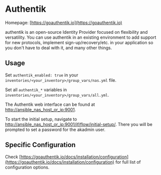 # Authentik

Homepage: [https://goauthentik.io](https://goauthentik.io)

authentik is an open-source Identity Provider focused on flexibility and versatility. You can use authentik in an existing environment to add support for new protocols, implement sign-up/recovery/etc. in your application so you don't have to deal with it, and many other things.

## Usage

Set `authentik_enabled: true` in your `inventories/<your_inventory>/group_vars/nas.yml` file.

Set all `authentik_*` variables in `inventories/<your_inventory>/group_vars/all.yml`.

The Authentik web interface can be found at [http://ansible_nas_host_or_ip:9001](http://ansible_nas_host_or_ip:9001).

To start the initial setup, navigate to [http://ansible_nas_host_or_ip:9001/if/flow/initial-setup/](http://ansible_nas_host_or_ip:9001/if/flow/initial-setup/). There you will be prompted to set a password for the akadmin user.

## Specific Configuration

Check [https://goauthentik.io/docs/installation/configuration](https://goauthentik.io/docs/installation/configuration) for full list of configuration options.
